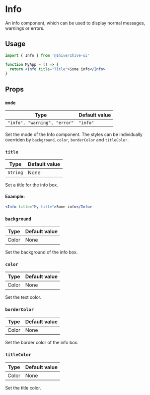 # Info

An info component, which can be used to display normal messages, warnings or errors.

## Usage

```jsx
import { Info } from '@1hive/1hive-ui'

function MyApp = () => {
  return <Info title="Title">Some info</Info>
}
```

## Props

### `mode`

| Type                         | Default value |
| ---------------------------- | ------------- |
| `"info", "warning", "error"` | `"info"`      |

Set the mode of the Info component. The styles can be individually overriden by `background`, `color`, `borderColor` and `titleColor`.

### `title`

| Type     | Default value |
| -------- | ------------- |
| `String` | None          |

Set a title for the info box.

#### Example:

```jsx
<Info title="My title">Some info</Info>
```

### `background`

| Type  | Default value |
| ----- | ------------- |
| Color | None          |

Set the background of the info box.

### `color`

| Type  | Default value |
| ----- | ------------- |
| Color | None          |

Set the text color.

### `borderColor`

| Type  | Default value |
| ----- | ------------- |
| Color | None          |

Set the border color of the info box.

### `titleColor`

| Type  | Default value |
| ----- | ------------- |
| Color | None          |

Set the title color.
